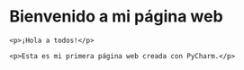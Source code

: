 <!DOCTYPE html>
<html>
<head>
    <title>Mi primera página web</title>
</head>
<body>
    <h1>Bienvenido a mi página web</h1>
    
    <p>¡Hola a todos!</p>
    
    <p>Esta es mi primera página web creada con PyCharm.</p>
</body>
</html>
